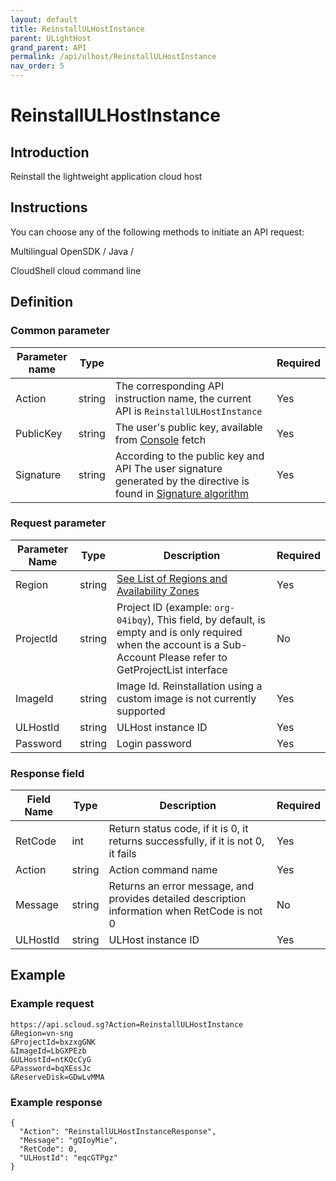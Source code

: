 ```yaml
---
layout: default
title: ReinstallULHostInstance
parent: ULightHost
grand_parent: API
permalink: /api/ulhost/ReinstallULHostInstance
nav_order: 5
---
```

# ReinstallULHostInstance
## Introduction
Reinstall the lightweight application cloud host

## Instructions
You can choose any of the following methods to initiate an API request:

Multilingual OpenSDK / Java /

CloudShell cloud command line

## Definition
### Common parameter

| Parameter name | Type |  | Required |
| --- | --- | --- | --- |
| Action | string | The corresponding API instruction name, the current API is `ReinstallULHostInstance` | Yes |
| PublicKey | string | The user's public key, available from [Console](https://console.scloud.sg/uaccount/api_manage) fetch | Yes |
| Signature | string | According to the public key and API The user signature generated by the directive is found in [Signature algorithm](https://docs.scloud.sg/api/common/signature-algorithm) | Yes |

### Request parameter

| Parameter Name | Type | Description | Required
| -- | -- | -- | -- |
| Region | string | [See List of Regions and Availability Zones](https://docs.scloud.sg/api/common/region-and-zone) | Yes
| ProjectId |  string | Project ID (example: `org-04ibqy`), This field, by default, is empty and is only required when the account is a Sub-Account Please refer to GetProjectList interface |  No
| ImageId | string | Image Id. Reinstallation using a custom image is not currently supported | Yes |
| ULHostId | string | ULHost instance ID | Yes |
| Password | string | Login password | Yes |

### Response field 

| Field Name | Type | Description |  Required |
| -- | -- | -- | -- |
| RetCode | int |  Return status code, if it is 0, it returns successfully, if it is not 0, it fails | Yes |
| Action | string |  Action command name | Yes |
| Message | string |  Returns an error message, and provides detailed description information when RetCode is not 0 | No |
| ULHostId | string |  ULHost instance ID | Yes |

## Example
### Example request
```
https://api.scloud.sg?Action=ReinstallULHostInstance
&Region=vn-sng
&ProjectId=bxzxgGNK
&ImageId=LbGXPEzb
&ULHostId=ntKQcCyG
&Password=bqXEssJc
&ReserveDisk=GDwLvMMA

```
### Example response
```
{
  "Action": "ReinstallULHostInstanceResponse",
  "Message": "gQIoyMie",
  "RetCode": 0,
  "ULHostId": "eqcGTPgz"
}
```
